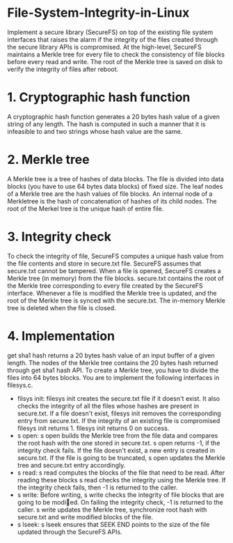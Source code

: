 # File-System-Integrity-in-Linux
Implement a secure library (SecureFS) on top of the existing file system interfaces that raises the alarm if the integrity of the files created through the secure library APIs is compromised. At the high-level, SecureFS maintains a Merkle tree for every file to check the consistency of file blocks before every read and write. The root of the Merkle tree is saved on disk to verify the integrity of files after reboot.

# 1. Cryptographic hash function
A cryptographic hash function generates a 20 bytes hash value of a given string of any length. The hash is computed in such a manner that it is infeasible to and two strings whose hash value are the same.

# 2. Merkle tree
A Merkle tree is a tree of hashes of data blocks. The file is divided into data blocks (you have to use 64 bytes data blocks) of fixed size. The leaf nodes of a Merkle tree are the hash values of file blocks. An internal node of a Merkletree is the hash of concatenation of hashes of its child nodes. The root of the Merkel tree is the unique hash of entire file.

# 3. Integrity check
To check the integrity of file, SecureFS computes a unique hash value from the file contents and store in secure.txt file. SecureFS assumes that secure.txt cannot be tampered. When a file is opened, SecureFS creates a Merkle tree (in memory) from the file blocks. secure.txt contains the root of the Merkle tree corresponding to every file created by the SecureFS interface. Whenever a file is modified the Merkle tree is updated, and the root of the Merkle tree is synced with the secure.txt. The in-memory Merkle tree is deleted when the file is closed.

# 4. Implementation
get sha1 hash returns a 20 bytes hash value of an input buffer of a given length. The nodes of the Merkle tree contains the 20 bytes hash returned through get sha1 hash API. To create a Merkle tree, you have to divide the files into 64 bytes blocks. You are to implement the following interfaces in filesys.c.
* filsys init: filesys init creates the secure.txt file if it doesn't exist. It also checks the integrity of all the files whose hashes are present in secure.txt. If a file doesn't exist, filesys init removes the corresponding entry from secure.txt. If the integrity of an existing file is compromised filesys init returns 1. filesys init returns 0 on success.
* s open: s open builds the Merkle tree from the file data and compares the root hash with the one stored in secure.txt. s open returns -1, if the integrity check fails. If the file doesn't exist, a new entry is created in secure.txt. If the file is going to be truncated, s open updates the Merkle tree and secure.txt entry accordingly.
* s read: s read computes the blocks of the file that need to be read. After reading these blocks s read checks the integrity using the Merkle tree. If the integrity check fails, then -1 is returned to the caller.
* s write: Before writing, s write checks the integrity of file blocks that are going to be modied. On failing the integrity check, -1 is returned to the caller. s write updates the Merkle tree, synchronize root hash with
secure.txt and write modified blocks of the file.
* s lseek: s lseek ensures that SEEK END points to the size of the file updated through the SecureFS APIs.
